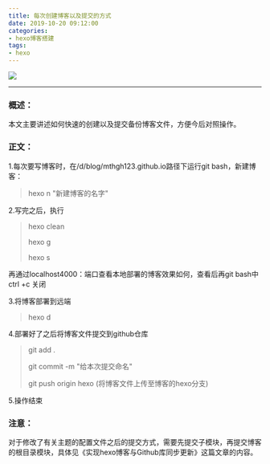 ```yaml
---
title: 每次创建博客以及提交的方式
date: 2019-10-20 09:12:00
categories:
- hexo博客搭建
tags:
- hexo
---
```


![](http://qiniusave.codeyu.cn/git%E6%A0%87%E5%BF%97.jpg)

<!--less-->

---

### 概述：

​		本文主要讲述如何快速的创建以及提交备份博客文件，方便今后对照操作。

### 正文：

1.每次要写博客时，在/d/blog/mthgh123.github.io路径下运行git bash，新建博客：

> hexo n "新建博客的名字"

2.写完之后，执行

> hexo clean
>
> hexo g
>
> hexo s

再通过localhost4000：端口查看本地部署的博客效果如何，查看后再git bash中ctrl +c 关闭

3.将博客部署到远端

> hexo d

4.部署好了之后将博客文件提交到github仓库

> git add .
>
> git  commit -m "给本次提交命名"
>
> git push origin hexo               (将博客文件上传至博客的hexo分支)

5.操作结束



### 注意：

​	对于修改了有关主题的配置文件之后的提交方式，需要先提交子模块，再提交博客的根目录模块，具体见《实现hexo博客与Github库同步更新》这篇文章的内容。